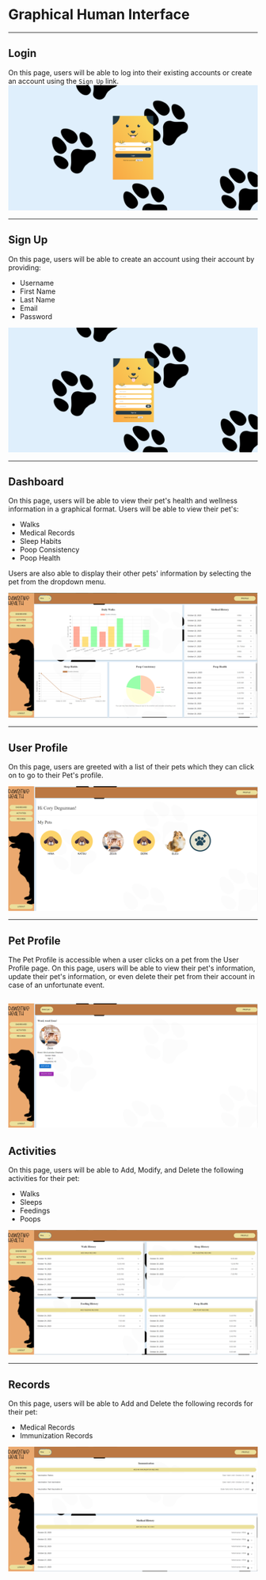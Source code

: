 # Graphical Human Interface

---

## Login

On this page, users will be able to log into their existing accounts or create an account using the `Sign Up` link.
![Login](./pictures/PH_Login.png)

---

## Sign Up

On this page, users will be able to create an account using their account by providing:

-   Username
-   First Name
-   Last Name
-   Email
-   Password

![Sign Up](./pictures/PH_Signup.png)

---

## Dashboard

On this page, users will be able to view their pet's health and wellness information in a graphical format. Users will be able to view their pet's:

-   Walks
-   Medical Records
-   Sleep Habits
-   Poop Consistency
-   Poop Health

Users are also able to display their other pets' information by selecting the pet from the dropdown menu.

![Dashboard](./pictures/PH_Dashboard.png)

---

## User Profile

On this page, users are greeted with a list of their pets which they can click on to go to their Pet's profile.

![User Profile](./pictures/PH_Profile.png)

---

## Pet Profile

The Pet Profile is accessible when a user clicks on a pet from the User Profile page. On this page, users will be able to view their pet's information, update their pet's information, or even delete their pet from their account in case of an unfortunate event.

## ![Pet Profile](./pictures/PH_Pet-Profile.png)

## Activities

On this page, users will be able to Add, Modify, and Delete the following activities for their pet:

-   Walks
-   Sleeps
-   Feedings
-   Poops

![Activities](./pictures/PH_Activities.png)

---

## Records

On this page, users will be able to Add and Delete the following records for their pet:

-   Medical Records
-   Immunization Records

![Records](./pictures/PH_Records.png)
